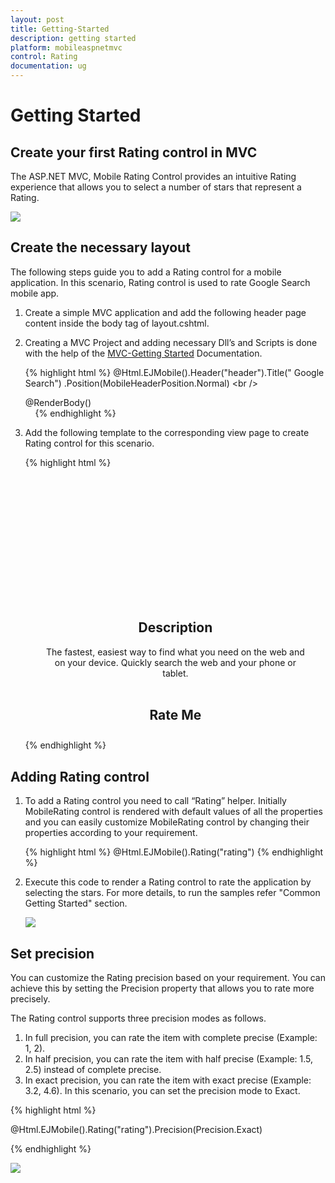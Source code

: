 ```yaml
---
layout: post
title: Getting-Started
description: getting started
platform: mobileaspnetmvc
control: Rating
documentation: ug
---
```


# Getting Started

## Create your first Rating control in MVC

The ASP.NET MVC, Mobile Rating Control provides an intuitive Rating experience that allows you to select a number of stars that represent a Rating.


![](Getting-Started_images/Getting-Started_img1.png)



## Create the necessary layout

The following steps guide you to add a Rating control for a mobile application. In this scenario, Rating control is used to rate Google Search mobile app. 

1. Create a simple MVC application and add the following header page content inside the body tag of layout.cshtml. 
2. Creating a MVC Project and adding necessary Dll’s and Scripts is done with the help of the [MVC-Getting Started](http://help.syncfusion.com/ug/js/Documents/gettingstartedwithmv.htm) Documentation.
   
   {% highlight html %}
   @Html.EJMobile().Header("header").Title(" Google Search") .Position(MobileHeaderPosition.Normal)
   <br />
   <style>
   #image {
   background: url("http://js.syncfusion.com/UG/Mobile/Content/google.png") no-repeat;
   height: 140px;
   width: 140px;
   margin-top: 50px;
   }
   #form h2 {
   font-weight: bold;
   }
   </style>
   <div>
   @RenderBody()
   </div>   
   {% endhighlight %}
     



3. Add the following template to the corresponding view page to create Rating control for this scenario.
   
   {% highlight html %}
   <div id="content">
   <div align="center" id="form" style="padding: 10px;">
   <div id="image">
   <!-- to display the google image -->
   </div>
   <div style="padding: 0 20px;">
   <h2>
   Description
   </h2>
   The fastest, easiest way to find what you need on the web and on your device. Quickly search the web and your phone or tablet.
   <br /><br />
   <h2>
   Rate Me
   </h2>
   </div>
   <!-- Need to render rating here -->
   </div>
   <!-- Scroll panel -->
   <div data-role="ejmscrollpanel" data-ej-target="content">
   </div>
   {% endhighlight %}


## Adding Rating control

1. To add a Rating control you need to call “Rating” helper. Initially MobileRating control is rendered with default values of all the properties and you can easily customize MobileRating control by changing their properties according to your requirement.  
   
   {% highlight html %}
   @Html.EJMobile().Rating("rating")
   {% endhighlight %}


2. Execute this code to render a Rating control to rate the application by selecting the stars. For more details, to run the samples refer "Common Getting Started" section.



   ![](Getting-Started_images/Getting-Started_img2.png)



## Set precision

You can customize the Rating precision based on your requirement. You can achieve this by setting the Precision property that allows you to rate more precisely. 

The Rating control supports three precision modes as follows. 

1. In full precision, you can rate the item with complete precise (Example: 1, 2). 
2. In half precision, you can rate the item with half precise (Example: 1.5, 2.5) instead of complete precise. 
3. In exact precision, you can rate the item with exact precise (Example: 3.2, 4.6). In this scenario, you can set the precision mode to Exact.

{% highlight html %}

@Html.EJMobile().Rating("rating").Precision(Precision.Exact)


{% endhighlight %}

![](Getting-Started_images/Getting-Started_img3.png)



